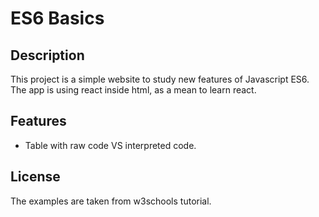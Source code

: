 # ES6 Basics

## Description

  This project is a simple website to study new features of Javascript ES6.
  The app is using react inside html, as a mean to learn react.

## Features
  * Table with raw code VS interpreted code.

## License
  The examples are taken from w3schools tutorial.
